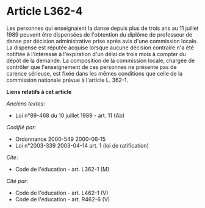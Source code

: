 # Article L362-4

Les personnes qui enseignaient la danse depuis plus de trois ans au 11 juillet 1989 peuvent être dispensées de l'obtention du
diplôme de professeur de danse par décision administrative prise après avis d'une commission locale. La dispense est réputée
acquise lorsque aucune décision contraire n'a été notifiée à l'intéressé à l'expiration d'un délai de trois mois à compter du
dépôt de la demande. La composition de la commission locale, chargée de contrôler que l'enseignement de ces personnes ne
présente pas de carence sérieuse, est fixée dans les mêmes conditions que celle de la commission nationale prévue à l'article
L. 362-1.

**Liens relatifs à cet article**

_Anciens textes_:

  - Loi n°89-468 du 10 juillet 1989 - art. 11 (Ab)

_Codifié par_:

  - Ordonnance 2000-549 2000-06-15
  - Loi n°2003-339 2003-04-14 art. 1 (loi de ratification)

_Cite_:

  - Code de l'éducation - art. L362-1 (M)

_Cité par_:

  - Code de l'éducation - art. L462-1 (V)
  - Code de l'éducation - art. R462-6 (V)

